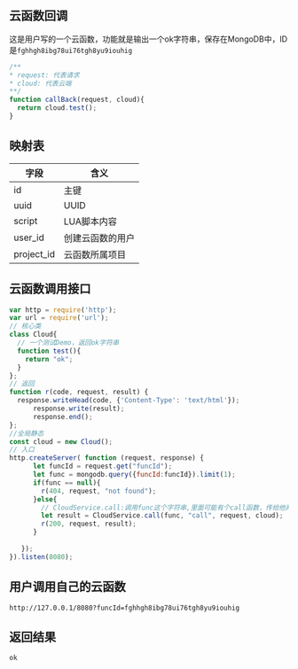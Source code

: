## 云函数回调

这是用户写的一个云函数，功能就是输出一个ok字符串，保存在MongoDB中，ID是`fghhgh8ibg78ui76tgh8yu9iouhig`

```js
/**
* request: 代表请求
* cloud: 代表云端
**/
function callBack(request, cloud){
  return cloud.test();
}
```



## 映射表

| 字段       | 含义             |
| ---------- | ---------------- |
| id         | 主键             |
| uuid       | UUID             |
| script     | LUA脚本内容      |
| user_id    | 创建云函数的用户 |
| project_id | 云函数所属项目   |

## 云函数调用接口

```js
var http = require('http');
var url = require('url');
// 核心类
class Cloud{
  // 一个测试Demo，返回ok字符串
  function test(){
    return "ok";
  }
};
// 返回
function r(code, request, result) {
  response.writeHead(code, {'Content-Type': 'text/html'});    
      response.write(result);
      response.end();
};
//全局静态
const cloud = new Cloud();
// 入口
http.createServer( function (request, response) {
      let funcId = request.get("funcId");
      let func = mongodb.query({funcId:funcId}).limit(1);
      if(func == null){
        r(404, request, "not found");
      }else{
        // CloudService.call:调用func这个字符串,里面可能有个call函数，传给他两个参数
        let result = CloudService.call(func, "call", request, cloud);
        r(200, request, result);
      }
      
   });   
}).listen(8080);
```

## 用户调用自己的云函数

```shell
http://127.0.0.1/8080?funcId=fghhgh8ibg78ui76tgh8yu9iouhig
```

## 返回结果

```
ok
```
